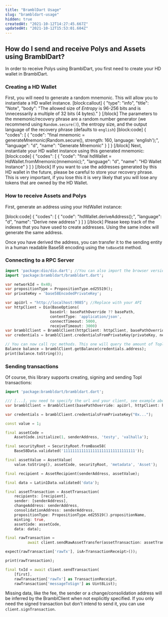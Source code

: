 ```yaml
---
title: "BramblDart Usage"
slug: "brambldart-usage"
hidden: true
createdAt: "2021-10-12T14:27:45.667Z"
updatedAt: "2021-10-12T15:53:01.604Z"
---
```

## How do I send and receive Polys and Assets using BramblDart?

In order to receive Polys using BramblDart, you first need to create your HD wallet in BramblDart. 

### Creating a HD Wallet
First, you will need to generate a random mnemonic. This will allow you to instantiate a HD wallet instance.
[block:callout]
{
  "type": "info",
  "title": "Note",
  "body": "The allowed size of _Entropy_ is 96-256 bits and is \nnecessarily a multiple of 32 bits (4 bytes)."
}
[/block]
The parameters to the mnemonic/recovery phrase are a random number generator (we recommend using `Random.secure()`), the entropy size, and the output language of the recovery phrase (defaults to `english`)
[block:code]
{
  "codes": [
    {
      "code": "final mnemonic = generateMnemonic(Random.secure(), strength: 160, language: 'english');",
      "language": "d",
      "name": "Generate Mnemonic"
    }
  ]
}
[/block]
Next, instantiate your HD wallet instance using this generated mnemonic:
[block:code]
{
  "codes": [
    {
      "code": "final hdWallet = HdWallet.fromMnemonic(mnemonic);",
      "language": "d",
      "name": "HD Wallet Instance"
    }
  ]
}
[/block]
If you want to use the addresses generated by this HD wallet in the future, please be careful to store your recovery phrase. This is very important, if you lose this it is very likely that you will lose any tokens that are owned by the HD Wallet. 

### How to receive Assets and Polys

First, generate an address using your HdWallet instance:

[block:code]
{
  "codes": [
    {
      "code": "hdWallet.deriveAddress();",
      "language": "d",
      "name": "Derive new address"
    }
  ]
}
[/block]
Please keep track of the indexes that you have used to create addresses. Using the same index will generate the same address. 

Once you have derived the address, you can transfer it to the sending entity in a human readable Base58 encoding using the `toBase58` method. 

### Connecting to a RPC Server

```dart
import 'package:dio/dio.dart'; //You can also import the browser version
import 'package:brambldart/brambldart.dart';

var networkId = 0x40;
var propositionType = PropositionType.ed25519();
var privateKey = 'base58EncodedPrivateKey';

var apiUrl = "http://localhost:9085"; //Replace with your API
var httpClient = Dio(BaseOptions(
                    baseUrl: basePathOverride ?? basePath,
                    contentType: 'application/json',
                    connectTimeout: 5000,
                    receiveTimeout: 3000)
var bramblClient = BramblClient(httpClient: httpClient, basePathOverride: apiUrl);
var credentials = bramblClient.credentialsFromPrivateKey(privateKey, networkId, propositionType);

// You can now call rpc methods. This one will query the amount of Topl tokens you own
Balance balance = bramblClient.getBalance(credentials.address);
print(balance.toString());
```

### Sending transactions
Of course, this library supports creating, signing and sending Topl
transactions:

```dart
import 'package:brambldart/brambldart.dart';

/// [...], you need to specify the url and your client, see example above
var bramblClient = BramblClient(basePathOverride: apiUrl, httpClient: httpClient);

var credentials = bramblClient.credentialsFromPrivateKey("0x...");

const value = 1;

final assetCode =
    AssetCode.initialize(1, senderAddress, 'testy', 'valhalla');

final securityRoot = SecurityRoot.fromBase58(
    Base58Data.validated('11111111111111111111111111111111'));

final assetValue = AssetValue(
    value.toString(), assetCode, securityRoot, 'metadata', 'Asset');

final recipient = AssetRecipient(senderAddress, assetValue);

final data = Latin1Data.validated('data');

final assetTransaction = AssetTransaction(
    recipients: [recipient],
    sender: [senderAddress],
    changeAddress: senderAddress,
    consolidationAddress: senderAddress,
    propositionType: PropositionType.ed25519().propositionName,
    minting: true,
    assetCode: assetCode,
    data: data);

final rawTransaction =
          await client.sendRawAssetTransfer(assetTransaction: assetTransaction);

expect(rawTransaction['rawTx'], isA<TransactionReceipt>());

print(rawTransaction);

final txId = await client.sendTransaction(
    [first],
    rawTransaction['rawTx'] as TransactionReceipt,
    rawTransaction['messageToSign'] as Uint8List);
```

Missing data, like the fee, the sender or a change/consolidation address will be
inferred by the BramblClient when not explicitly specified. If you only need
the signed transaction but don't intend to send it, you can use 
`client.signTransaction`.
